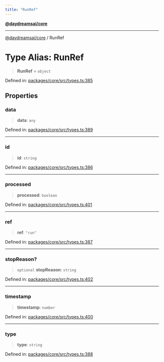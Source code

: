 ```yaml
---
title: "RunRef"
---
```


[**@daydreamsai/core**](./api-reference.md)

***

[@daydreamsai/core](./api-reference.md) / RunRef

# Type Alias: RunRef

> **RunRef** = `object`

Defined in: [packages/core/src/types.ts:385](https://github.com/dojoengine/daydreams/blob/bbf75946e0d6d99fbdde4cebb2f8a4e8926724f1/packages/core/src/types.ts#L385)

## Properties

### data

> **data**: `any`

Defined in: [packages/core/src/types.ts:389](https://github.com/dojoengine/daydreams/blob/bbf75946e0d6d99fbdde4cebb2f8a4e8926724f1/packages/core/src/types.ts#L389)

***

### id

> **id**: `string`

Defined in: [packages/core/src/types.ts:386](https://github.com/dojoengine/daydreams/blob/bbf75946e0d6d99fbdde4cebb2f8a4e8926724f1/packages/core/src/types.ts#L386)

***

### processed

> **processed**: `boolean`

Defined in: [packages/core/src/types.ts:401](https://github.com/dojoengine/daydreams/blob/bbf75946e0d6d99fbdde4cebb2f8a4e8926724f1/packages/core/src/types.ts#L401)

***

### ref

> **ref**: `"run"`

Defined in: [packages/core/src/types.ts:387](https://github.com/dojoengine/daydreams/blob/bbf75946e0d6d99fbdde4cebb2f8a4e8926724f1/packages/core/src/types.ts#L387)

***

### stopReason?

> `optional` **stopReason**: `string`

Defined in: [packages/core/src/types.ts:402](https://github.com/dojoengine/daydreams/blob/bbf75946e0d6d99fbdde4cebb2f8a4e8926724f1/packages/core/src/types.ts#L402)

***

### timestamp

> **timestamp**: `number`

Defined in: [packages/core/src/types.ts:400](https://github.com/dojoengine/daydreams/blob/bbf75946e0d6d99fbdde4cebb2f8a4e8926724f1/packages/core/src/types.ts#L400)

***

### type

> **type**: `string`

Defined in: [packages/core/src/types.ts:388](https://github.com/dojoengine/daydreams/blob/bbf75946e0d6d99fbdde4cebb2f8a4e8926724f1/packages/core/src/types.ts#L388)
